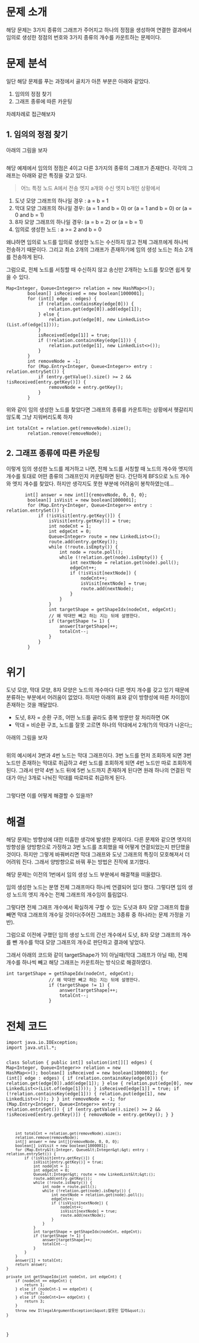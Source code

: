 <h1 id="문제-소개">문제 소개</h1>
<p>해당 문제는 3가지 종류의 그래프가 주어지고 하나의 정점을 생성하여 연결한 결과에서 임의로 생성한 정점의 번호와 3가지 종류의 개수를 카운트하는 문제이다.</p>
<h1 id="문제-분석">문제 분석</h1>
<p>일단 해당 문제를 푸는 과정에서 골치가 아픈 부분은 아래와 같았다.</p>
<ol>
<li>임의의 정점 찾기</li>
<li>그래프 종류에 따른 카운팅</li>
</ol>
<p>차례차례로 접근해보자</p>
<h2 id="1-임의의-정점-찾기">1. 임의의 정점 찾기</h2>
<p>아래의 그림을 보자</p>
<p><img alt="" src="https://velog.velcdn.com/images/gwj0421/post/dac54ad4-ba32-4623-ad72-4a089990405e/image.png" /></p>
<p>해당 예제에서 임의의 정점은 4이고 다른 3가지의 종류의 그래프가 존재한다. 각각의 그래프는 아래와 같은 특징을 갖고 있다.</p>
<blockquote>
<p>어느 특정 노드 A에서 전송 엣지 a개와 수신 엣지 b개인 상황에서</p>
</blockquote>
<ol>
<li>도넛 모양 그래프의 하나일 경우 : a = b = 1</li>
<li>막대 모양 그래프의 하나일 경우: (a = 1 and b = 0) or (a = 1 and b = 0) or (a = 0 and b = 1)</li>
<li>8자 모양 그래프의 하나일 경우: (a = b = 2) or (a = b = 1)</li>
<li>임의로 생성한 노드 : a &gt;= 2 and b = 0</li>
</ol>
<p>왜냐하면 임의로 노드를 임의로 생성한 노드는 수신하지 않고 전체 그래프에게 하나씩 전송하기 때문이다. 그리고 최소 2개의 그래프가 존재하기에 임의 생성 노드는 최소 2개를 전송하게 된다.</p>
<p>그럼으로, 전체 노드를 서칭할 때 수신하지 않고 송신만 2개하는 노드를 찾으면 쉽게 찾을 수 있다.</p>
<pre><code class="language-java">Map&lt;Integer, Queue&lt;Integer&gt;&gt; relation = new HashMap&lt;&gt;();
        boolean[] isReceived = new boolean[1000001];
        for (int[] edge : edges) {
            if (relation.containsKey(edge[0])) {
                relation.get(edge[0]).add(edge[1]);
            } else {
                relation.put(edge[0], new LinkedList&lt;&gt;(List.of(edge[1])));
            }
            isReceived[edge[1]] = true;
            if (!relation.containsKey(edge[1])) {
                relation.put(edge[1], new LinkedList&lt;&gt;());
            }
        }
        int removeNode = -1;
        for (Map.Entry&lt;Integer, Queue&lt;Integer&gt;&gt; entry : relation.entrySet()) {
            if (entry.getValue().size() &gt;= 2 &amp;&amp; !isReceived[entry.getKey()]) {
                removeNode = entry.getKey();
            }
        }</code></pre>
<p>위와 같이 임의 생성한 노드를 찾았다면 그래프의 종류를 카운트하는 상황에서 헷갈리지 않도록 그냥 지워버리도록 하자</p>
<pre><code class="language-java">int totalCnt = relation.get(removeNode).size();
        relation.remove(removeNode);</code></pre>
<h2 id="2-그래프-종류에-따른-카운팅">2. 그래프 종류에 따른 카운팅</h2>
<p>이렇게 임의 생성한 노드를 제거하고 나면, 전체 노드를 서칭할 때 노드의 개수와 엣지의 개수를 토대로 어떤 종류의 그래프인지 카운팅하면 된다. 간단하게 BFS으로 노드 개수와 엣지 개수를 찾았다. 하지만 생각지도 못한 부분에 어려움이 봉착하였는데...</p>
<pre><code class="language-java">       int[] answer = new int[]{removeNode, 0, 0, 0};
        boolean[] isVisit = new boolean[1000001];
        for (Map.Entry&lt;Integer, Queue&lt;Integer&gt;&gt; entry : relation.entrySet()) {
            if (!isVisit[entry.getKey()]) {
                isVisit[entry.getKey()] = true;
                int nodeCnt = 1;
                int edgeCnt = 0;
                Queue&lt;Integer&gt; route = new LinkedList&lt;&gt;();
                route.add(entry.getKey());
                while (!route.isEmpty()) {
                    int node = route.poll();
                    while (!relation.get(node).isEmpty()) {
                        int nextNode = relation.get(node).poll();
                        edgeCnt++;
                        if (!isVisit[nextNode]) {
                            nodeCnt++;
                            isVisit[nextNode] = true;
                            route.add(nextNode);
                        }
                    }
                }
                int targetShape = getShapeIdx(nodeCnt, edgeCnt);
                // 왜 막대만 빼고 하는 지는 뒤에 설명한다.
                if (targetShape != 1) {
                    answer[targetShape]++;
                    totalCnt--;
                }
            }
        }</code></pre>
<h1 id="위기">위기</h1>
<p>도넛 모양, 막대 모양, 8자 모양은 노드의 개수마다 다른 엣지 개수를 갖고 있기 때문에 분류하는 부분에서 어려움이 없었다. 하지만 아래의 표와 같이 방향성에 따른 차이점이 존재하는 것을 깨달았다.</p>
<blockquote>
</blockquote>
<ul>
<li>도넛, 8자 = 순환 구조, 어떤 노드를 골라도 중복 방문만 잘 처리하면 OK</li>
<li>막대 = 비순환 구조, 노드를 잘못 고르면 하나의 막대에서 2개(?)의 막대가 나온다;;</li>
</ul>
<p>아래의 그림을 보자</p>
<p><img alt="" src="https://velog.velcdn.com/images/gwj0421/post/84b2b582-bde0-403f-b405-05b082cd0e61/image.png" /></p>
<p>위의 예시에서 3번과 4번 노드는 막대 그래프이다. 3번 노드를 먼저 조회하게 되면 3번 노드만 존재하는 막대로 취급하고 4번 노드를 조회하게 되면 4번 노드만 따로 조회하게 된다. 그래서 만약 4번 노드 뒤에 5번 노드까지 존재하게 된다면 원래 하나의 연결된 막대가 아닌 3개로 나눠진 막대를 따로따로 취급하게 된다.</p>
<p><img alt="" src="https://velog.velcdn.com/images/gwj0421/post/44f758d7-5087-4621-86c5-1b9c0a2f9b84/image.png" /></p>
<p>그렇다면 이를 어떻게 해결할 수 있을까?</p>
<h1 id="해결">해결</h1>
<p>해당 문제는 방향성에 대한 미흡한 생각에 발생한 문제이다. 다른 문제와 같으면 엣지의 방향성을 양방향으로 가정하고 3번 노드를 조회했을 때 어떻게 연결되었는지 판단했을 것이다. 하지만 그렇게 바꿔버리면 막대 그래프와 도넛 그래프의 특징이 모호해져서 더 어려워 진다. 그래서 양방향으로 바꿔 푸는 방법은 진작에 포기했다.</p>
<p>해당 문제는 이전의 1번에서 임의 생성 노드 부분에서 해결책을 떠올렸다.</p>
<p>임의 생성한 노드는 분명 전체 그래프마다 하나씩 연결되어 있다 했다. 그렇다면 임의 생성 노드의 엣지 개수는 전체 그래프의 개수임이 틀림없다.</p>
<p>그렇다면 전체 그래프 개수에서 확실하게 구할 수 있는 도넛과 8자 모양 그래프의 합을 빼면 막대 그래프의 개수일 것이다(주어진 그래프는 3종류 중 하나라는 문제 가정을 기반).</p>
<p>그럼으로 이전에 구했던 임의 생성 노드의 간선 개수에서 도넛, 8자 모양 그래프의 개수를 뺀 개수를 막대 모양 그래프의 개수로 판단하고 결과에 넣었다.</p>
<p>그래서 아래의 코드와 같이 targetShape가 1이 아닐때(막대 그래프가 아닐 때), 전체 개수를 하나씩 빼고 해당 그래프는 카운트하는 방식으로 해결하였다.</p>
<pre><code class="language-java">int targetShape = getShapeIdx(nodeCnt, edgeCnt);
                // 왜 막대만 빼고 하는 지는 뒤에 설명한다.
                if (targetShape != 1) {
                    answer[targetShape]++;
                    totalCnt--;
                }</code></pre>
<h1 id="전체-코드">전체 코드</h1>
<pre><code class="language-java">import java.io.IOException;
import java.util.*;

class Solution {
    public int[] solution(int[][] edges) {
        Map&lt;Integer, Queue&lt;Integer&gt;&gt; relation = new HashMap&lt;&gt;();
        boolean[] isReceived = new boolean[1000001];
        for (int[] edge : edges) {
            if (relation.containsKey(edge[0])) {
                relation.get(edge[0]).add(edge[1]);
            } else {
                relation.put(edge[0], new LinkedList&lt;&gt;(List.of(edge[1])));
            }
            isReceived[edge[1]] = true;
            if (!relation.containsKey(edge[1])) {
                relation.put(edge[1], new LinkedList&lt;&gt;());
            }
        }
        int removeNode = -1;
        for (Map.Entry&lt;Integer, Queue&lt;Integer&gt;&gt; entry : relation.entrySet()) {
            if (entry.getValue().size() &gt;= 2 &amp;&amp; !isReceived[entry.getKey()]) {
                removeNode = entry.getKey();
            }
        }

        int totalCnt = relation.get(removeNode).size();
        relation.remove(removeNode);
        int[] answer = new int[]{removeNode, 0, 0, 0};
        boolean[] isVisit = new boolean[1000001];
        for (Map.Entry&lt;Integer, Queue&lt;Integer&gt;&gt; entry : relation.entrySet()) {
            if (!isVisit[entry.getKey()]) {
                isVisit[entry.getKey()] = true;
                int nodeCnt = 1;
                int edgeCnt = 0;
                Queue&lt;Integer&gt; route = new LinkedList&lt;&gt;();
                route.add(entry.getKey());
                while (!route.isEmpty()) {
                    int node = route.poll();
                    while (!relation.get(node).isEmpty()) {
                        int nextNode = relation.get(node).poll();
                        edgeCnt++;
                        if (!isVisit[nextNode]) {
                            nodeCnt++;
                            isVisit[nextNode] = true;
                            route.add(nextNode);
                        }
                    }
                }
                int targetShape = getShapeIdx(nodeCnt, edgeCnt);
                if (targetShape != 1) {
                    answer[targetShape]++;
                    totalCnt--;
                }
            }
        }
        answer[1] = totalCnt;
        return answer;
    }

    private int getShapeIdx(int nodeCnt, int edgeCnt) {
        if (nodeCnt == edgeCnt) {
            return 1;
        } else if (nodeCnt-1 == edgeCnt) {
            return 2;
        } else if (nodeCnt+1== edgeCnt) {
            return 3;
        }
        throw new IllegalArgumentException(&quot;잘못된 입력&quot;);
    }
}</code></pre>